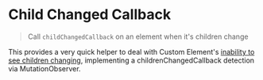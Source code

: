 # Child Changed Callback

> Call `childChangedCallback` on an element when it's children change

This provides a very quick helper to deal with Custom Element's [inability to see children changing](https://github.com/w3c/webcomponents/issues/619), implementing a childrenChangedCallback detection via MutationObserver.
